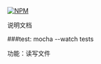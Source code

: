 [![NPM](https://nodei.co/npm/files-read-write.png)](https://nodei.co/npm/files-read-write/)

说明文档

###test:
mocha --watch tests


功能：读写文件